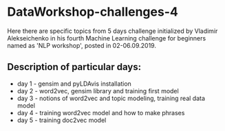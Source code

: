 # DataWorkshop-challenges-4

Here there are specific topics from 5 days challenge initialized by Vladimir Alekseichenko
in his fourth Machine Learning challenge for beginners named as 'NLP workshop', posted in 02-06.09.2019.

## Description of particular days:

* day 1 - gensim and pyLDAvis installation
* day 2 - word2vec, gensim library and training first model
* day 3 - notions of word2vec and topic modeling, training real data model
* day 4 - training word2vec model and how to make phrases
* day 5 - training doc2vec model
